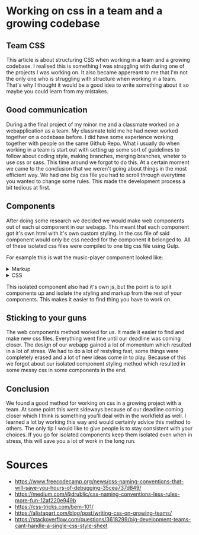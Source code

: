 # Working on css in a team and a growing codebase

## Team CSS

This article is about structuring CSS when working in a team and a growing codebase. I realised this is something I was struggling with during one of the projects I was working on. It also became appereant to me that I'm not the only one who is struggling with structure when working in a team. That's why I thought it would be a good idea to write something about it so maybe you could learn from my mistakes.


## Good communication

During a the final project of my minor me and a classmate worked on a webapplication as a team.
My classmate told me he had never worked together on a codebase before. I did have some experience working together with people on the same Github Repo. What i usually do when working in a team is start out with setting up some sort of guidelines to follow about coding style, making branches, merging branches, wheter to use css or sass. This time around we forgot to do this. At a certain moment we came to the conclusion that we weren't going about things in the most efficient way. We had one big css file you had to scroll through everytime you wanted to change some rules. This made the development process a bit tedious at first. 

## Components

After doing some research we decided we would make web components out of each ui component in our webapp. This meant that each component got it's own html with it's own custom styling. In the css file of said component would only be css needed for the component it belonged to. All of these isolated css files were compiled to one big css file using Gulp.

For example this is wat the music-player component looked like:

<details><summary>Markup</summary>
<p>

```html
<section class ='controls'>

    <div class="player-info">
    <img class="album-art" src="" width="64px" height="64px" alt="">
    <div class="nowPlaying">
        <p></p>
        <strong></strong>
    </div>
    </div>

    <div class="container">

    <div class="buttons">
        <button class="previousButton"><span class="material-icons">skip_previous</span></button>
        <button class="pauseButton"><span class="material-icons">play_arrow</span></button>
        <button class="nextButton"><span class="material-icons">skip_next</span></button>
    </div>
    
    <input class="progress"type="range" value="0" step="1" name="" id="">

    </div>

    <div class="volume-container">
    <span class="material-icons">volume_up</span>
    <input type="range" class="volume" name="volume" value="1" step="0.1" max="1">
    </div>
</section>
```

</p>
</details>

<details><summary>CSS</summary>
<p>

```css
.controls{
    background: var(--secondary-color);
    width: 100%;
    display: flex;
    flex-direction: row;
    justify-content: space-between;
    position: fixed;
    bottom: 0;
    padding: .5rem;
    color: white;
    align-items: center;
}

.progress{
      width: 100%;
}

.container{
      width: 30%;
      display: flex;
      flex-direction: column;
      align-items: center;
}

.player-info{
    display: flex;
    align-items: center;
    width: 12em;
}

.buttons button{
    padding: 0.5rem;
    border-radius: 50%;
    border-style: none;
}

.buttons button span{
    color: black;
}

.nowPlaying{
    margin-left: .5rem;
    display: flex;
    flex-direction: column;
    height: 4rem;
    justify-content: space-evenly;
}

.nowPlaying p:first-of-type{
    white-space: nowrap;
}
```

</p>
</details>

This isolated component also had it's own js, but the point is to split components up and isolate the styling and markup from the rest of your components. This makes it easier to find thing you have to work on.

## Sticking to your guns

The web components method worked for us. It made it easier to find and make new css files. Everything went fine until our deadline was coming closer. The design of our webapp gained a lot of momentum which resulted in a lot of stress. We had to do a lot of restyling fast, some things were completely erased and a lot of new ideas come in to play. Because of this we forgot about our isolated component styling method which resulted in some messy css in some components in the end. 

## Conclusion

We found a good method for working on css in a growing project with a team. At some point this went sideways because of our deadline coming closer which I think is something you'll deal with in the workfield as well. I learned a lot by working this way and would certainly advice this method to others. The only tip I would like to give people is to stay consistent with your choices. If you go for isolated components keep them isolated even when in stress, this will save you a lot of work in the long run.


# Sources

* https://www.freecodecamp.org/news/css-naming-conventions-that-will-save-you-hours-of-debugging-35cea737d849/
* https://medium.com/@drublic/css-naming-conventions-less-rules-more-fun-12af220e949b
* https://css-tricks.com/bem-101/
* https://alistapart.com/blog/post/writing-css-on-growing-teams/
* https://stackoverflow.com/questions/3618299/big-development-teams-cant-handle-a-single-css-style-sheet
